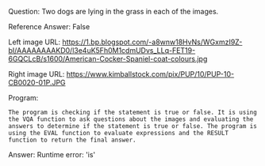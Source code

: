 Question: Two dogs are lying in the grass in each of the images.

Reference Answer: False

Left image URL: https://1.bp.blogspot.com/-a8wnw18HvNs/WGxmzI9Z-bI/AAAAAAAAKD0/l3e4uK5Fh0M1cdmUDvs_LLq-FET19-6GQCLcB/s1600/American-Cocker-Spaniel-coat-colours.jpg

Right image URL: https://www.kimballstock.com/pix/PUP/10/PUP-10-CB0020-01P.JPG

Program:

```
The program is checking if the statement is true or false. It is using the VQA function to ask questions about the images and evaluating the answers to determine if the statement is true or false. The program is using the EVAL function to evaluate expressions and the RESULT function to return the final answer.
```
Answer: Runtime error: 'is'


